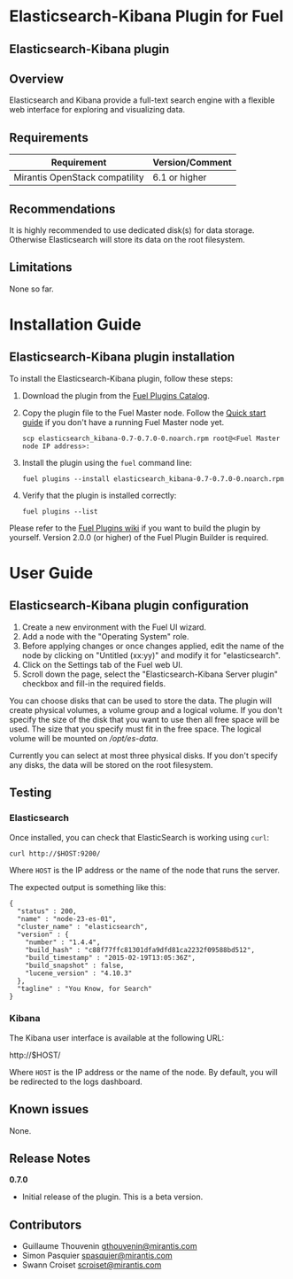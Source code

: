 Elasticsearch-Kibana Plugin for Fuel
====================================

Elasticsearch-Kibana plugin
---------------------------

Overview
--------

Elasticsearch and Kibana provide a full-text search engine with a flexible web
interface for exploring and visualizing data.

Requirements
------------

| Requirement                    | Version/Comment |
|--------------------------------|-----------------|
| Mirantis OpenStack compatility | 6.1 or higher   |

Recommendations
---------------

It is highly recommended to use dedicated disk(s) for data storage. Otherwise
Elasticsearch will store its data on the root filesystem.

Limitations
-----------

None so far.

Installation Guide
==================

**Elasticsearch-Kibana** plugin installation
--------------------------------------------


To install the Elasticsearch-Kibana plugin, follow these steps:

1. Download the plugin from the [Fuel Plugins
   Catalog](https://software.mirantis.com/download-mirantis-openstack-fuel-plug-ins/).

2. Copy the plugin file to the Fuel Master node. Follow the [Quick start
   guide](https://software.mirantis.com/quick-start/) if you don't have a running
   Fuel Master node yet.

   ```
   scp elasticsearch_kibana-0.7-0.7.0-0.noarch.rpm root@<Fuel Master node IP address>:
   ```

3. Install the plugin using the `fuel` command line:

   ```
   fuel plugins --install elasticsearch_kibana-0.7-0.7.0-0.noarch.rpm
   ```

4. Verify that the plugin is installed correctly:

   ```
   fuel plugins --list
   ```

Please refer to the [Fuel Plugins wiki](https://wiki.openstack.org/wiki/Fuel/Plugins)
if you want to build the plugin by yourself. Version 2.0.0 (or higher) of the Fuel
Plugin Builder is required.

User Guide
==========

**Elasticsearch-Kibana** plugin configuration
---------------------------------------------

1. Create a new environment with the Fuel UI wizard.
2. Add a node with the "Operating System" role.
3. Before applying changes or once changes applied, edit the name of the node by
   clicking on "Untitled (xx:yy)" and modify it for "elasticsearch".
4. Click on the Settings tab of the Fuel web UI.
5. Scroll down the page, select the "Elasticsearch-Kibana Server plugin" checkbox
   and fill-in the required fields.

You can choose disks that can be used to store the data. The plugin will
create physical volumes, a volume group and a logical volume. If you don't
specify the size of the disk that you want to use then all free space will be
used. The size that you specify must fit in the free space. The logical
volume will be mounted on */opt/es-data*.

Currently you can select at most three physical disks. If you don't specify any
disks, the data will be stored on the root filesystem.

Testing
-------

### Elasticsearch

Once installed, you can check that ElasticSearch is working using `curl`:

```
curl http://$HOST:9200/
```

Where `HOST` is the IP address or the name of the node that runs the server.

The expected output is something like this:

```
{
  "status" : 200,
  "name" : "node-23-es-01",
  "cluster_name" : "elasticsearch",
  "version" : {
    "number" : "1.4.4",
    "build_hash" : "c88f77ffc81301dfa9dfd81ca2232f09588bd512",
    "build_timestamp" : "2015-02-19T13:05:36Z",
    "build_snapshot" : false,
    "lucene_version" : "4.10.3"
  },
  "tagline" : "You Know, for Search"
}
```

### Kibana

The Kibana user interface is available at the following URL:

http://$HOST/

Where `HOST` is the IP address or the name of the node. By default, you will
be redirected to the logs dashboard.

Known issues
------------

None.

Release Notes
-------------

**0.7.0**

* Initial release of the plugin. This is a beta version.

Contributors
------------

* Guillaume Thouvenin <gthouvenin@mirantis.com>
* Simon Pasquier <spasquier@mirantis.com>
* Swann Croiset <scroiset@mirantis.com>
